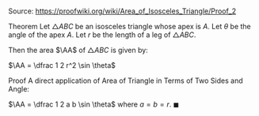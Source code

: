 # 

Source: https://proofwiki.org/wiki/Area_of_Isosceles_Triangle/Proof_2

Theorem
Let $\triangle ABC$ be an isosceles triangle whose apex is $A$.
Let $\theta$ be the angle of the apex $A$.
Let $r$ be the length of a leg of $\triangle ABC$.

Then the area $\AA$ of $\triangle ABC$ is given by:

$\AA = \dfrac 1 2 r^2 \sin \theta$


Proof
A direct application of Area of Triangle in Terms of Two Sides and Angle:

$\AA = \dfrac 1 2 a b \sin \theta$
where $a = b = r$.
$\blacksquare$





